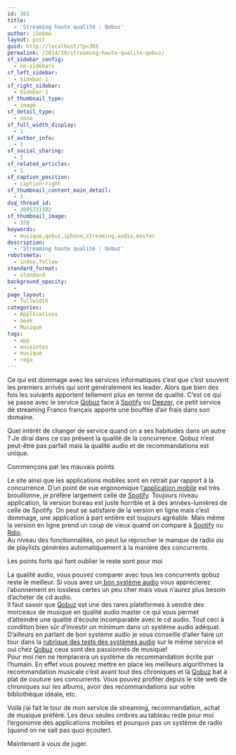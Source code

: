 ```yaml
---
id: 365
title:
  - 'Streaming haute qualité : Qobuz'
author: iSebmo
layout: post
guid: http://localhost/?p=365
permalink: /2014/10/streaming-haute-qualite-qobuz/
sf_sidebar_config:
  - no-sidebars
sf_left_sidebar:
  - Sidebar-1
sf_right_sidebar:
  - Sidebar-1
sf_thumbnail_type:
  - image
sf_detail_type:
  - none
sf_full_width_display:
  - 1
sf_author_info:
  - 1
sf_social_sharing:
  - 1
sf_related_articles:
  - 1
sf_caption_position:
  - caption-right
sf_thumbnail_content_main_detail:
  - 1
dsq_thread_id:
  - 3095731102
sf_thumbnail_image:
  - 370
keywords:
  - musique,qobuz,iphone,streaming,audio,master
description:
  - 'Streaming haute qualité : Qobuz'
robotsmeta:
  - index,follow
standard_format:
  - standard
background_opacity:
  - 
page_layout:
  - fullwidth
categories:
  - Applications
  - Geek
  - Musique
tags:
  - app
  - enceintes
  - musique
  - rega
---
```

Ce qui est dommage avec les services informatiques c&rsquo;est que c&rsquo;est souvent les premiers arrivés qui sont généralement les leader. Alors que bien des fois les suivants apportent tellement plus en terme de qualité. C&rsquo;est ce qui se passe avec le service [Qobuz][1] face à [Spotify][2] ou [Deezer][3], ce petit service de streaming Franco français apporte une bouffée d&rsquo;air frais dans son domaine.

Quel intérêt de changer de service quand on a ses habitudes dans un autre ? Je dirai dans ce cas présent la qualité de la concurrence. Qobuz n&rsquo;est peut-être pas parfait mais la qualité audio et de recommandations est unique.

<p class="impact-text">
  Commençons par les mauvais points
</p>

Le site ainsi que les applications mobiles sont en retrait par rapport à la concurrence. D&rsquo;un point de vue ergonomique l[&lsquo;application mobile][4] est très brouillonne, je préfère largement celle de [Spotify][2]. Toujours niveau application, la version bureau est juste horrible et à des années-lumières de celle de Spotify. On peut se satisfaire de la version en ligne mais c&rsquo;est dommage, une application à part entière est toujours agréable. Mais même la version en ligne prend un coup de vieux quand on compare à [Spotify][2] ou [Rdio][5].  
Au niveau des fonctionnalités, on peut lui reprocher le manque de radio ou de playlists générées automatiquement à la manière des concurrents.

<p class="impact-text">
  Les points forts qui font oublier le reste sont pour moi
</p>

La qualité audio, vous pouvez comparer avec tous les concurrents qobuz reste le meilleur. Si vous avez un[ bon système audio][6] vous apprécierez l&rsquo;abonnement en lossless certes un peu cher mais vous n&rsquo;aurez plus besoin d&rsquo;acheter de cd audio.  
Il faut savoir que [Qobuz][1] est une des rares plateformes à vendre des morceaux de musique en qualité audio master ce qui vous permet d&rsquo;atteindre une qualité d&rsquo;écoute incomparable avec le cd audio. Tout ceci à condition bien sûr d&rsquo;investir un minimum dans un système audio adéquat. D&rsquo;ailleurs en parlant de bon système audio je vous conseille d&rsquo;aller faire un tour dans la [rubrique des tests des systèmes audio][7] sur le même service et oui chez [Qobuz][1] ceux sont des passionnés de musique!  
Pour moi rien ne remplacera un système de recommandation écrite par l&rsquo;humain. En effet vous pouvez mettre en place les meilleurs algorithmes la recommandation musicale c&rsquo;est avant tout des chroniques et là [Qobuz][1] bat à plat de couture ses concurrents. Vous pouvez profiter depuis le site web de chroniques sur les albums, avoir des recommandations sur votre bibliothèque idéale, etc.

Voilà j&rsquo;ai fait le tour de mon service de streaming, recommandation, achat de musique préféré. Les deux seules ombres au tableau reste pour moi l&rsquo;ergonomie des applications mobiles et pourquoi pas un système de radio (quand on ne sait pas quoi écouter).

Maintenant à vous de juger.

 [1]: http://qobuz.com
 [2]: http://spotify.com
 [3]: http://deezer.com
 [4]: https://itunes.apple.com/fr/app/qobuz/id395923901?mt=8
 [5]: http://rdio.com
 [6]: http://localhost/2014/01/rega-et-enceintes-elipson/ "Rega et enceintes elipson"
 [7]: http://www.qobuz.com/fr-fr/info/-MAGAZINE-HIFI297